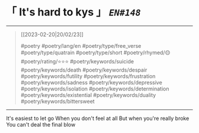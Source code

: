 # &#12300; It's hard to kys &#12301; *`EN#148`*

---

> [[2023-02-20|20/02/23]]
> 
> #poetry 
> #poetry/lang/en 
> #poetry/type/free_verse #poetry/type/quatrain #poetry/type/short 
> #poetry/rhymed/🟡 
> #poetry/rating/⭐⭐⭐ 
> #poetry/keywords/suicide #poetry/keywords/death #poetry/keywords/despair #poetry/keywords/futility #poetry/keywords/frustration #poetry/keywords/sadness #poetry/keywords/depressive #poetry/keywords/isolation #poetry/keywords/determination #poetry/keywords/existential #poetry/keywords/duality #poetry/keywords/bittersweet 

---

It's easiest to let go
When you don't feel at all
But when you're really broke
You can't deal the final blow